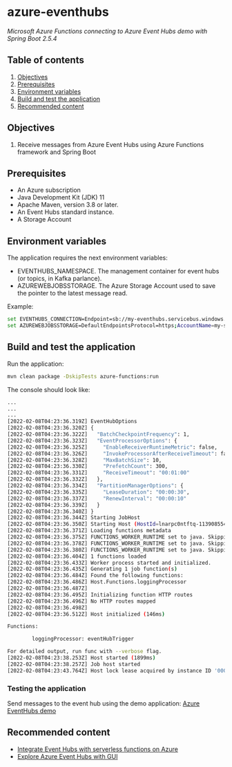 # azure-eventhubs
*Microsoft Azure Functions connecting to Azure Event Hubs demo with Spring Boot 2.5.4*

## Table of contents
1. [Objectives](#Objectives)
2. [Prerequisites](#prerequisites)
3. [Environment variables](#environment-variables)
4. [Build and test the application](#build-and-test-the-application)
6. [Recommended content](#recommended-content)

## Objectives
1. Receive messages from Azure Event Hubs using Azure Functions framework and Spring Boot

## Prerequisites
* An Azure subscription
* Java Development Kit (JDK) 11
* Apache Maven, version 3.8 or later.
* An Event Hubs standard instance.
* A Storage Account

## Environment variables
The application requires the next environment variables:
* EVENTHUBS_NAMESPACE. The management container for event hubs (or topics, in Kafka parlance).
* AZUREWEBJOBSSTORAGE. The Azure Storage Account used to save the pointer to the latest message read.

Example:
~~~bash
set EVENTHUBS_CONNECTION=Endpoint=sb://my-eventhubs.servicebus.windows.net/;SharedAccessKeyName=RootManageSharedAccessKey;SharedAccessKey=aabbccddeeffgghhhiii= 
set AZUREWEBJOBSSTORAGE=DefaultEndpointsProtocol=https;AccountName=my-storagea-account;AccountKey=aabbccddeeffgghhhiii;EndpointSuffix=core.windows.net
~~~

## Build and test the application

Run the application:
```bash
mvn clean package -DskipTests azure-functions:run
```

The console should look like:
```bash
...
...
...
[2022-02-08T04:23:36.319Z] EventHubOptions
[2022-02-08T04:23:36.320Z] {
[2022-02-08T04:23:36.322Z]   "BatchCheckpointFrequency": 1,
[2022-02-08T04:23:36.323Z]   "EventProcessorOptions": {
[2022-02-08T04:23:36.325Z]     "EnableReceiverRuntimeMetric": false,
[2022-02-08T04:23:36.326Z]     "InvokeProcessorAfterReceiveTimeout": false,
[2022-02-08T04:23:36.328Z]     "MaxBatchSize": 10,
[2022-02-08T04:23:36.330Z]     "PrefetchCount": 300,
[2022-02-08T04:23:36.331Z]     "ReceiveTimeout": "00:01:00"
[2022-02-08T04:23:36.332Z]   },
[2022-02-08T04:23:36.334Z]   "PartitionManagerOptions": {
[2022-02-08T04:23:36.335Z]     "LeaseDuration": "00:00:30",
[2022-02-08T04:23:36.337Z]     "RenewInterval": "00:00:10"
[2022-02-08T04:23:36.339Z]   }
[2022-02-08T04:23:36.340Z] }
[2022-02-08T04:23:36.344Z] Starting JobHost
[2022-02-08T04:23:36.350Z] Starting Host (HostId=lnarpc0ntftq-1139085544, InstanceId=a0f92c8c-391f-4971-b95a-492c9b4064dd, Version=3.0.15417.0, ProcessId=9648, AppDomainId=1, InDebugMode=False, InDiagnosticMode=False, FunctionsExtensionVersion=(null))
[2022-02-08T04:23:36.371Z] Loading functions metadata
[2022-02-08T04:23:36.375Z] FUNCTIONS_WORKER_RUNTIME set to java. Skipping WorkerConfig for language:node
[2022-02-08T04:23:36.378Z] FUNCTIONS_WORKER_RUNTIME set to java. Skipping WorkerConfig for language:powershell
[2022-02-08T04:23:36.380Z] FUNCTIONS_WORKER_RUNTIME set to java. Skipping WorkerConfig for language:python
[2022-02-08T04:23:36.404Z] 1 functions loaded
[2022-02-08T04:23:36.433Z] Worker process started and initialized.
[2022-02-08T04:23:36.435Z] Generating 1 job function(s)
[2022-02-08T04:23:36.484Z] Found the following functions:
[2022-02-08T04:23:36.486Z] Host.Functions.loggingProcessor
[2022-02-08T04:23:36.487Z]
[2022-02-08T04:23:36.495Z] Initializing function HTTP routes
[2022-02-08T04:23:36.496Z] No HTTP routes mapped
[2022-02-08T04:23:36.498Z]
[2022-02-08T04:23:36.512Z] Host initialized (146ms)

Functions:

        loggingProcessor: eventHubTrigger

For detailed output, run func with --verbose flag.
[2022-02-08T04:23:38.253Z] Host started (1899ms)
[2022-02-08T04:23:38.257Z] Job host started
[2022-02-08T04:23:43.764Z] Host lock lease acquired by instance ID '000000000000000000000000348D1FE3'.
```

### Testing the application
Send messages to the event hub using the demo application: [Azure EventHubs demo](https://github.com/jpontdia/azure-eventhubs)

## Recommended content
* [Integrate Event Hubs with serverless functions on Azure](https://docs.microsoft.com/en-us/azure/architecture/serverless/event-hubs-functions/event-hubs-functions)
* [Explore Azure Event Hubs with GUI](https://medium.com/@sriharip316/explore-azure-event-hubs-with-gui-2501ed278d4)
